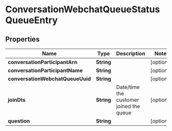 
# ConversationWebchatQueueStatusQueueEntry

## Properties
Name | Type | Description | Notes
------------ | ------------- | ------------- | -------------
**conversationParticipantArn** | **String** |  |  [optional]
**conversationParticipantName** | **String** |  |  [optional]
**conversationWebchatQueueUuid** | **String** |  |  [optional]
**joinDts** | **String** | Date/time the customer joined the queue |  [optional]
**question** | **String** |  |  [optional]



